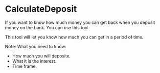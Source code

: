 # CalculateDeposit

If you want to know how much money you can get back when you deposit money on the bank.
You can use this tool.

This tool will let you know how much you can get in a period of time.

Note: 
What you need to know:
  * How much you will deposite.
  * What it is the interest.
  * Time frame.
  
  
